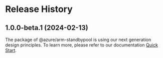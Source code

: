 # Release History
    
## 1.0.0-beta.1 (2024-02-13)

The package of @azure/arm-standbypool is using our next generation design principles. To learn more, please refer to our documentation [Quick Start](https://aka.ms/js-track2-quickstart).
